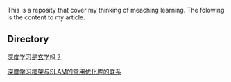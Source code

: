 This is a reposity that cover my thinking of meaching learning.
The folowing is the content to my article.

## Directory

[深度学习是玄学吗？](https://github.com/AmosLewis/Awesome-Robotics/blob/master/Meachine_Learning/%E6%B7%B1%E5%BA%A6%E5%AD%A6%E4%B9%A0%E6%98%AF%E7%8E%84%E5%AD%A6%E5%90%97%3F.md)

[深度学习框架与SLAM的常用优化库的联系](https://github.com/AmosLewis/Awesome-Robotics/blob/master/SLAM/%E6%B7%B1%E5%BA%A6%E5%AD%A6%E4%B9%A0%E6%A1%86%E6%9E%B6%E4%B8%8ESLAM%E7%9A%84%E5%B8%B8%E7%94%A8%E4%BC%98%E5%8C%96%E5%BA%93%E7%9A%84%E8%81%94%E7%B3%BB.md)
